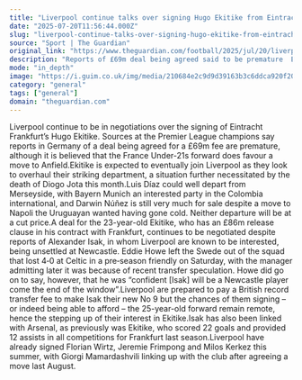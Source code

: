 ```yaml
---
title: "Liverpool continue talks over signing Hugo Ekitike from Eintracht Frankfurt"
date: "2025-07-20T11:56:44.000Z"
slug: "liverpool-continue-talks-over-signing-hugo-ekitike-from-eintracht-frankfurt"
source: "Sport | The Guardian"
original_link: "https://www.theguardian.com/football/2025/jul/20/liverpool-continue-talks-over-signing-hugo-ekitike-from-eintracht-frankfurt-football-transfer-window"
description: "Reports of £69m deal being agreed said to be premature  Ekitike keen on move to Premier League champions  Liverpool continue to be in negotiations over the signing of Eintracht Frankfurt’s Hugo Ekitike. Sources at the Premier League champions say reports in Germany of a deal being agreed for a £69m fee are premature, although it is believed that the France Under-21s forward does favour a move to Anfield. Ekitike is expected to eventually join Liverpool as they look to overhaul their striking department, a situation further necessitated by the death of Diogo Jota this month.  Continue reading..."
mode: "in_depth"
image: "https://i.guim.co.uk/img/media/210684e2c9d9d39163b3c6ddca920f208da67b0a/0_0_3388_2711/master/3388.jpg?width=1200&height=630&quality=85&auto=format&fit=crop&precrop=40:21,offset-x50,offset-y0&overlay-align=bottom%2Cleft&overlay-width=100p&overlay-base64=L2ltZy9zdGF0aWMvb3ZlcmxheXMvdGctZGVmYXVsdC5wbmc&enable=upscale&s=e456eb0b5eb3de1eb0701d2c6b48ca79"
category: "general"
tags: ["general"]
domain: "theguardian.com"
---
```

Liverpool continue to be in negotiations over the signing of Eintracht Frankfurt’s Hugo Ekitike. Sources at the Premier League champions say reports in Germany of a deal being agreed for a £69m fee are premature, although it is believed that the France Under-21s forward does favour a move to Anfield.Ekitike is expected to eventually join Liverpool as they look to overhaul their striking department, a situation further necessitated by the death of Diogo Jota this month.Luis Díaz could well depart from Merseyside, with Bayern Munich an interested party in the Colombia international, and Darwin Núñez is still very much for sale despite a move to Napoli the Uruguayan wanted having gone cold. Neither departure will be at a cut price.A deal for the 23-year-old Ekitike, who has an £86m release clause in his contract with Frankfurt, continues to be negotiated despite reports of Alexander Isak, in whom Liverpool are known to be interested, being unsettled at Newcastle. Eddie Howe left the Swede out of the squad that lost 4‑0 at Celtic in a pre‑season friendly on Saturday, with the manager admitting later it was because of recent transfer speculation. Howe did go on to say, however, that he was “confident [Isak] will be a Newcastle player come the end of the window”.Liverpool are prepared to pay a British record transfer fee to make Isak their new No 9 but the chances of them signing – or indeed being able to afford – the 25-year-old forward remain remote, hence the stepping up of their interest in Ekitike.Isak has also been linked with Arsenal, as previously was Ekitike, who scored 22 goals and provided 12 assists in all competitions for Frankfurt last season.Liverpool have already signed Florian Wirtz, Jeremie Frimpong and Milos Kerkez this summer, with Giorgi Mamardashvili linking up with the club after agreeing a move last August.